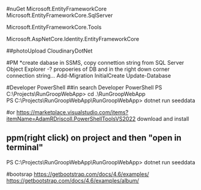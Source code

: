


#nuGet
Microsoft.EntityFrameworkCore
Microsoft.EntityFrameworkCore.SqlServer

Microsoft.EntityFrameworkCore.Tools

Microsoft.AspNetCore.Identity.EntityFrameworkCore

##photoUpload
CloudinaryDotNet


#PM
*create dabase in SSMS, copy connettion string from SQL Server Object Explorer -? propoeries of DB and in the right down corner connection string...
Add-Migration InitialCreate
Update-Database


#Developer PowerShell 
##in search Developer PowerShell
PS C:\Projects\RunGroopWebApp> cd .\RunGroopWebApp\
PS C:\Projects\RunGroopWebApp\RunGroopWebApp> dotnet run seeddata

#or https://marketplace.visualstudio.com/items?itemName=AdamRDriscoll.PowerShellToolsVS2022
download and install

## ppm(right click) on project and then "open in terminal"
PS C:\Projects\RunGroopWebApp\RunGroopWebApp> dotnet run seeddata


#bootsrap
https://getbootstrap.com/docs/4.6/examples/
https://getbootstrap.com/docs/4.6/examples/album/